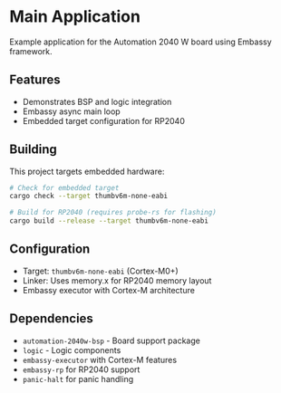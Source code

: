 # Main Application

Example application for the Automation 2040 W board using Embassy framework.

## Features

- Demonstrates BSP and logic integration
- Embassy async main loop
- Embedded target configuration for RP2040

## Building

This project targets embedded hardware:

```bash
# Check for embedded target
cargo check --target thumbv6m-none-eabi

# Build for RP2040 (requires probe-rs for flashing)
cargo build --release --target thumbv6m-none-eabi
```

## Configuration

- Target: `thumbv6m-none-eabi` (Cortex-M0+)  
- Linker: Uses memory.x for RP2040 memory layout
- Embassy executor with Cortex-M architecture

## Dependencies

- `automation-2040w-bsp` - Board support package
- `logic` - Logic components
- `embassy-executor` with Cortex-M features
- `embassy-rp` for RP2040 support
- `panic-halt` for panic handling
